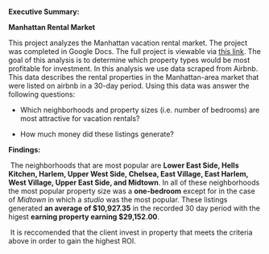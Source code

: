 **Executive Summary:**

**Manhattan Rental Market**

This project analyzes the Manhattan vacation rental market. The project was completed in Google Docs. The full project is viewable via [this link](https://docs.google.com/spreadsheets/d/13HGzHYeD9PJGU8Oogm3rrYCncJYJXkWgV2B0N9JkHEc/edit?usp=sharing). The goal of this analysis is to determine which property types would be most profitable for investment. In this analysis we use data scraped from Airbnb. This data describes the rental properties in the Manhattan-area market that were listed on airbnb in a 30-day period. Using this data was answer the following questions:  

* Which neighborhoods and property sizes (i.e. number of bedrooms) are most attractive for vacation rentals?

* How much money did these listings generate?



**Findings:**

​		The neighborhoods that are most popular are **Lower East Side, Hells Kitchen, Harlem, Upper West Side, Chelsea, East Village, East Harlem, West Village, Upper East Side, and Midtown**. In all of these neighborhoods the most popular property size was a **one-bedroom** except for in the case of *Midtown* in which a *studio* was the most popular. These listings generated **an average of $10,927.35** in the recorded 30 day period with the higest **earning property earning $29,152.00**. 

​	It is reccomended that the client invest in property that meets the criteria above in order to gain the highest ROI.   


